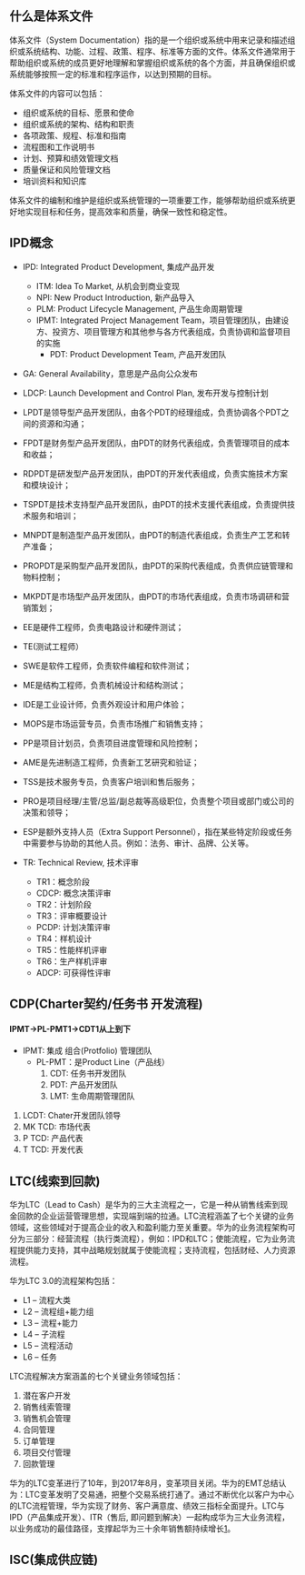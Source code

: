 ## 什么是体系文件
体系文件（System Documentation）指的是一个组织或系统中用来记录和描述组织或系统结构、功能、过程、政策、程序、标准等方面的文件。体系文件通常用于帮助组织或系统的成员更好地理解和掌握组织或系统的各个方面，并且确保组织或系统能够按照一定的标准和程序运作，以达到预期的目标。

体系文件的内容可以包括：
*   组织或系统的目标、愿景和使命
*   组织或系统的架构、结构和职责
*   各项政策、规程、标准和指南
*   流程图和工作说明书
*   计划、预算和绩效管理文档
*   质量保证和风险管理文档
*   培训资料和知识库

体系文件的编制和维护是组织或系统管理的一项重要工作，能够帮助组织或系统更好地实现目标和任务，提高效率和质量，确保一致性和稳定性。

## IPD概念
*   IPD: Integrated Product Development, 集成产品开发
    *   ITM: Idea To Market, 从机会到商业变现
    *   NPI: New Product Introduction, 新产品导入
    *   PLM: Product Lifecycle Management, 产品生命周期管理
    *   IPMT: Integrated Project Management Team，项目管理团队，由建设方、投资方、项目管理方和其他参与各方代表组成，负责协调和监督项目的实施
        *   PDT: Product Development Team, 产品开发团队
*   GA: General Availability，意思是产品向公众发布
*   LDCP: Launch Development and Control Plan, 发布开发与控制计划
*   LPDT是领导型产品开发团队，由各个PDT的经理组成，负责协调各个PDT之间的资源和沟通；
*   FPDT是财务型产品开发团队，由PDT的财务代表组成，负责管理项目的成本和收益；
*   RDPDT是研发型产品开发团队，由PDT的开发代表组成，负责实施技术方案和模块设计；
*   TSPDT是技术支持型产品开发团队，由PDT的技术支援代表组成，负责提供技术服务和培训；
*   MNPDT是制造型产品开发团队，由PDT的制造代表组成，负责生产工艺和转产准备；
*   PROPDT是采购型产品开发团队，由PDT的采购代表组成，负责供应链管理和物料控制；
*   MKPDT是市场型产品开发团队，由PDT的市场代表组成，负责市场调研和营销策划；
*   EE是硬件工程师，负责电路设计和硬件测试；
*   TE(测试工程师）
*   SWE是软件工程师，负责软件编程和软件测试；
*   ME是结构工程师，负责机械设计和结构测试；
*   IDE是工业设计师，负责外观设计和用户体验；
*   MOPS是市场运营专员，负责市场推广和销售支持；
*   PP是项目计划员，负责项目进度管理和风险控制；
*   AME是先进制造工程师，负责新工艺研究和验证；
*   TSS是技术服务专员，负责客户培训和售后服务；
*   PRO是项目经理/主管/总监/副总裁等高级职位，负责整个项目或部门或公司的决策和领导；
*   ESP是额外支持人员（Extra Support Personnel），指在某些特定阶段或任务中需要参与协助的其他人员。例如：法务、审计、品牌、公关等。

*   TR: Technical Review, 技术评审
    *   TR1：概念阶段
    *   CDCP: 概念决策评审
    *   TR2：计划阶段
    *   TR3：评审概要设计
    *   PCDP: 计划决策评审
    *   TR4：样机设计
    *   TR5：性能样机评审
    *   TR6：生产样机评审
    *   ADCP: 可获得性评审

## CDP(Charter契约/任务书 开发流程)
#### IPMT->PL-PMT1->CDT1从上到下
- IPMT: 集成 组合(Protfolio) 管理团队
	- PL-PMT：是Product Line（产品线）
		1. CDT: 任务书开发团队
		2. PDT: 产品开发团队
		3. LMT: 生命周期管理团队

1. LCDT: Chater开发团队领导
2. MK TCD: 市场代表
3. P TCD: 产品代表
4. T TCD: 开发代表

## LTC(线索到回款)
华为LTC（Lead to Cash）是华为的三大主流程之一，它是一种从销售线索到现金回款的企业运营管理思想，实现端到端的拉通。LTC流程涵盖了七个关键的业务领域，这些领域对于提高企业的收入和盈利能力至关重要。华为的业务流程架构可分为三部分：经营流程（执行类流程），例如：IPD和LTC；使能流程，它为业务流程提供能力支持，其中战略规划就属于使能流程；支持流程，包括财经、人力资源流程。

华为LTC 3.0的流程架构包括：
-   L1 – 流程大类
-   L2 – 流程组+能力组
-   L3 – 流程+能力
-   L4 – 子流程
-   L5 – 流程活动
-   L6 – 任务

LTC流程解决方案涵盖的七个关键业务领域包括：
1.  潜在客户开发
2.  销售线索管理
3.  销售机会管理
4.  合同管理
5.  订单管理
6.  项目交付管理
7.  回款管理

华为的LTC变革进行了10年，到2017年8月，变革项目关闭。华为的EMT总结认为：LTC变革发明了交易通，把整个交易系统打通了。通过不断优化以客户为中心的LTC流程管理，华为实现了财务、客户满意度、绩效三指标全面提升。LTC与IPD（产品集成开发）、ITR（售后, 即问题到解决）一起构成华为三大业务流程，以业务成功的最佳路径，支撑起华为三十余年销售额持续增长[1](https://www.woshipm.com/operate/5695738.html)。

## ISC(集成供应链)